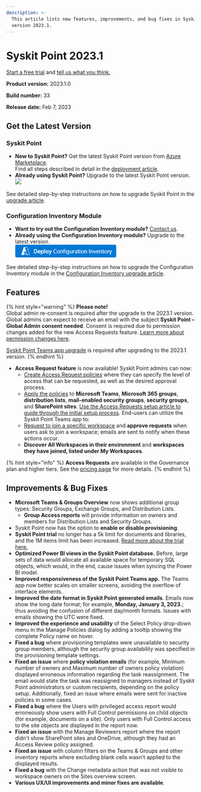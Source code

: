 ```yaml
---
description: >-
  This article lists new features, improvements, and bug fixes in Syskit Point
  version 2023.1.
---
```


# Syskit Point 2023.1

[Start a free trial](https://www.syskit.com/products/point/free-trial/) and [tell us what you think.](https://www.syskit.com/company/contact-us/)

**Product version:** 2023.1.0

**Build number:** 33

**Release date:** Feb 7, 2023

## Get the Latest Version

### Syskit Point

* **New to Syskit Point?** Get the latest Syskit Point version from [Azure Marketplace](https://azuremarketplace.microsoft.com/en-us/marketplace/apps/syskitltd.syskit\_point).\
  Find all steps described in detail in the [deployment article](../../set-up-point-data-center/deployment/deploy-syskit-point.md).
* **Already using Syskit Point?** Upgrade to the latest Syskit Point version.\
  [![](https://aka.ms/deploytoazurebutton)](https://portal.azure.com/#create/Microsoft.Template/uri/https%3A%2F%2Fsyskitassetsstorage.blob.core.windows.net%2Fpoint%2FARMTemplates%2FPointUpdateDeploy%2FPointUpdateTemplate.json)

See detailed step-by-step instructions on how to upgrade Syskit Point in the [upgrade article](../../set-up-point-data-center/deployment/upgrade-syskit-point.md).

### Configuration Inventory Module

* **Want to try out the Configuration Inventory module?** [Contact us](https://www.syskit.com/contact-us/).
* **Already using the Configuration Inventory module?** Upgrade to the latest version.\
  [![](../../.gitbook/assets/deployconfigurationinventory.png)](https://portal.azure.com/#create/Microsoft.Template/uri/https%3A%2F%2Fsyskitassetsstorage.blob.core.windows.net%2Fpoint%2FARMTemplates%2FPointUpdateDeploy%2FCimUpdateVersion.json)

See detailed step-by-step instructions on how to upgrade the Configuration Inventory module in the [Configuration Inventory upgrade article](../../configuration-inventory/configuration-inventory-upgrade.md).

## Features

{% hint style="warning" %}
**Please note!**\
Global admin re-consent is required after the upgrade to the 2023.1 version. Global admins can expect to receive an email with the subject **Syskit Point – Global Admin consent needed**. Consent is required due to permission changes added for the new Access Requests feature. [Learn more about permission changes here](../../requirements/permission-requirements-change-log.md#syskit-point-20231).

[Syskit Point Teams app upgrade](../../governance-and-automation/syskit-point-teams-app.md#upgrade-syskit-point-teams-app) is required after upgrading to the 2023.1 version.
{% endhint %}

* **Access Request feature** is now available! Syskit Point admins can now:
  * [Create Access Request policies](../../governance-and-automation/access-requests/create-access-requests-policy.md) where they can specify the level of access that can be requested, as well as the desired approval process.
  * [Apply the policies](../../governance-and-automation/access-requests/apply-access-requests-policy.md) to **Microsoft Teams**, **Microsoft 365 groups**, **distribution lists**, **mail-enabled security groups**, **security groups**, and **SharePoint sites**. [Use the Access Requests setup article to guide through the initial setup process](../../governance-and-automation/access-requests/set-up-access-requests.md). End-users can utilize the Syskit Point Teams app to:
  * [Request to join a specific workspace](../../point-collaborators/request-workspace-access.md) and **approve requests** when users ask to join a workspace; emails are sent to notify when these actions occur.
  * **Discover All Workspaces in their environment** and **workspaces they have joined, listed under My Workspaces**.

{% hint style="info" %}
**Access Requests** are available in the Governance plan and higher tiers. See the [pricing page](https://www.syskit.com/products/point/pricing/) for more details.
{% endhint %}

## Improvements & Bug Fixes

* **Microsoft Teams & Groups Overview** now shows additional group types: Security Groups, Exchange Groups, and Distribution Lists.
  * **Group Access reports** will provide information on owners and members for Distribution Lists and Security Groups.
* Syskit Point now has the option to **enable or disable provisioning**.
* **Syskit Point trial** no longer has a 5k limit for documents and libraries, and the 1M items limit has been increased. [Read more about the trial here.](../../set-up-point-cloud/free-trial.md)
* **Optimized Power BI views in the Syskit Point database.** Before, large sets of data would allocate all available space for temporary SQL objects, which would, in the end, cause issues when syncing the Power BI model.
* **Improved responsiveness of the Syskit Point Teams app.** The Teams app now better scales on smaller screens, avoiding the overflow of interface elements.
* **Improved the date format in Syskit Point generated emails**. Emails now show the long date format; for example, **Monday, January 3, 2023.**; thus avoiding the confusion of different day/month formats. Issues with emails showing the UTC were fixed.
* **Improved the experience and usability** of the Select Policy drop-down menu in the Manage Policies dialog by adding a tooltip showing the complete Policy name on hover.
* **Fixed a bug** where provisioning templates were unavailable to security group members, although the security group availability was specified in the provisioning template settings.
* **Fixed an issue** where **policy violation emails** (for example, Minimum number of owners and Maximum number of owners policy violation) displayed erroneous information regarding the task reassignment. The email would state the task was reassigned to managers instead of Syskit Point administrators or custom recipients, depending on the policy setup. Additionally, fixed an issue where emails were sent for inactive policies in some cases.
* **Fixed a bug** where the Users with privileged access report would erroneously show users with Full Control permissions on child objects (for example, documents on a site). Only users with Full Control access to the site objects are displayed in the report now.
* **Fixed an issue** with the Manage Reviewers report where the report didn't show SharePoint sites and OneDrive, although they had an Access Review policy assigned.
* **Fixed an issue** with column filters on the Teams & Groups and other inventory reports where excluding blank cells wasn't applied to the displayed results.
* **Fixed a bug** with the Change metadata action that was not visible to workspace owners on the Sites overview screen.
* **Various UX/UI improvements and minor fixes are available**.
